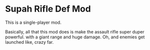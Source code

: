 Supah Rifle Def Mod
================
This is a single-player mod.

Basically, all that this mod does is make the assault rifle super duper powerful.
 with a giant range and huge damage. 
 Oh, and enemies get launched like, crazy far. 
